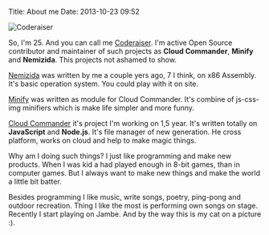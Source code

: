 Title: About me
Date: 2013-10-23 09:52 

![Coderaiser](http://2.gravatar.com/avatar/01401eef43a0a650029f6a871752e905?size=400px)

So, I'm 25. And you can call me [Coderaiser](http://coderaiser.github.io "Coderaiser"). I'm active Open Source contributor and maintainer of such projects as **Cloud Commander**, **Minify** and **Nemizida**.
This projects not ashamed to show.

[Nemizida](http://coderaiser.github.io/nemizida "Nemizida") was written by me a couple yers ago, 7 I think, on x86 Assembly. It's basic operation system. You could play with it on site.

[Minify](http://coderaiser.github.io/minify "Minify") was written as module for Cloud Commander. It's combine of js-css-img minifiers which is make life simpler and more funny.

 [Cloud Commander](http://cloudcmd.io "Cloud Commander") it's project I'm working on 1,5 year. It's written totally on **JavaScript** and **Node.js**. It's file manager of new generation. He cross platform, works on cloud and help to make magic things.

Why am I doing such things? I just like programming and make new products. When I was kid a had played enough in 8-bit games, than in computer games. But I always want to make new things and make the world a little bit batter.

Besides programming I like music, write songs, poetry, ping-pong and outdoor recreation. Thing I like the most is performing own songs on stage. Recently I start playing on Jambe. And by the way this is my cat on a picture :).